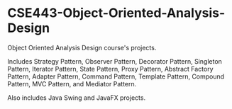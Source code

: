 # CSE443-Object-Oriented-Analysis-Design

Object Oriented Analysis Design course's projects.  
  
Includes Strategy Pattern, Observer Pattern, Decorator Pattern,
Singleton Pattern, Iterator Pattern, State Pattern, Proxy Pattern, Abstract Factory Pattern, Adapter Pattern, Command Pattern, Template Pattern,
Compound Pattern, MVC Pattern, and Mediator Pattern.  
  
Also includes Java Swing and JavaFX projects.
